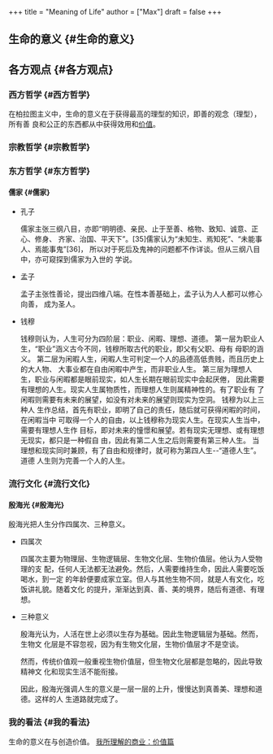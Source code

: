 +++
title = "Meaning of Life"
author = ["Max"]
draft = false
+++

## 生命的意义 {#生命的意义}


## 各方观点 {#各方观点}


### 西方哲学 {#西方哲学}

在柏拉图主义中，生命的意义在于获得最高的理型的知识，即善的观念（理型），所有善
良和公正的东西都从中获得效用和[价值](value.md)。


### 宗教哲学 {#宗教哲学}


### 东方哲学 {#东方哲学}


#### 儒家 {#儒家}

<!--list-separator-->

-  孔子

    儒家主张三纲八目，亦即“明明德、亲民、止于至善、格物、致知、诚意、正心、修身、
    齐家、治国、平天下”。[35]儒家认为“未知生、焉知死”、“未能事人、焉能事鬼”[36]，
    所以对于死后及鬼神的问题都不作详谈。但从三纲八目中，亦可窥探到儒家为入世的
    学说。

<!--list-separator-->

-  孟子

    孟子主张性善论，提出四维八端。在性本善基础上，孟子认为人人都可以修心向善，
    成为圣人。

<!--list-separator-->

-  钱穆

    钱穆则认为，人生可分为四阶层：职业、闲暇、理想、道德。
    第一层为职业人生，“职业”涵义古今不同，钱穆所取古代的职业，即父有父职、母有
    母职的涵义。
    第二层为闲暇人生，闲暇人生可判定一个人的品德高低贵贱，而且历史上的大人物、
    大事业都在自由闲暇中产生，而非职业人生。
    第三层为理想人生，职业与闲暇都是眼前现实，如人生长期在眼前现实中会起厌倦，
    因此需要有理想的人生。现实人生属物质性，而理想人生则属精神性的。有了职业有
    了闲暇则需要有未来的展望，如没有对未来的展望则现实为空洞。 钱穆为以上三种人
    生作总结，首先有职业，即明了自己的责任，随后就可获得闲暇的时间，在闲暇当中
    可取得一个人的自由，以上钱穆称为现实人生。在现实人生当中，需要有理想人生作
    目标，即对未来的憧憬和展望。若有现实无理想、或有理想无现实，都只是一种假自
    由，因此有第二人生之后则需要有第三种人生。
    当理想和现实同时兼顾，有了自由和规律时，就可称为第四人生--“道德人生”。道德
    人生则为完善一个人的人生。


### 流行文化 {#流行文化}


#### 殷海光 {#殷海光}

殷海光把人生分作四属次、三种意义。

<!--list-separator-->

-  四属次

    四属次主要为物理层、生物逻辑层、生物文化层、生物价值层。他认为人受物理的支
    配，任何人无法都无法避免。然后，人需要维持生命，因此人需要吃饭喝水，到一定
    的年龄便要成家立室。但人与其他生物不同，就是人有文化，吃饭讲礼貌。随着文化
    的提升，渐渐达到真、善、美的境界，随后有道德、有理想。

<!--list-separator-->

-  三种意义

    殷海光认为，人活在世上必须以生存为基础。因此生物逻辑层为基础。然而，生物文
    化层是不容忽视，因为有生物文化层，生物价值层才不是空谈。

    然而，传统价值观一般重视生物价值层，但生物文化层都是忽略的，因此导致精神文
    化和现实生活不能衔接。

    因此，殷海光强调人生的意义是一层一层的上升，慢慢达到真善美、理想和道德。这样的人
    生道路就完成了。


### 我的看法 {#我的看法}

生命的意义在与创造价值。 [我所理解的商业：价值篇](http://maxoxo.me/the-personal-business-chapter-value/)
